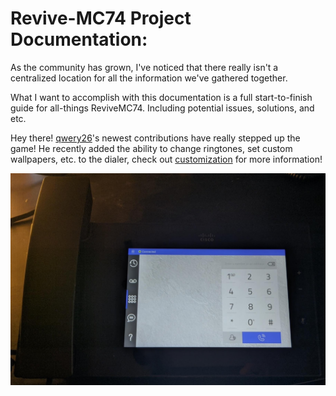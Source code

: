 # Revive-MC74 Project Documentation:
As the community has grown, I've noticed that there really isn't a centralized location for all the information we've gathered together.

What I want to accomplish with this documentation is a full start-to-finish guide for all-things ReviveMC74. Including potential issues, solutions, and etc.

Hey there! [qwery26](https://github.com/qwery26)'s newest contributions have really stepped up the game! He recently added the ability to change ringtones, set custom wallpapers, etc. to the dialer, check out [customization](customization.md) for more information!

![Picture of finished product.](img/linphone.jpg)